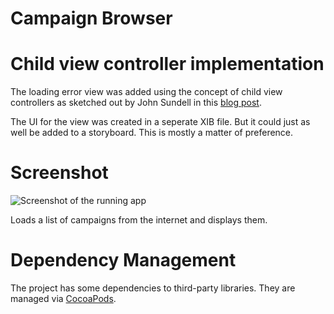 Campaign Browser
================

# Child view controller implementation

The loading error view was added using the concept of child view controllers as sketched out by John Sundell in this [blog post](https://medium.com/@johnsundell/using-child-view-controllers-as-plugins-in-swift-458e6b277b54).

The UI for the view was created in a seperate XIB file. But it could just as well be added to a storyboard. This is mostly a matter of preference.

# Screenshot

![Screenshot of the running app](screenshot.png)

Loads a list of campaigns from the internet and displays them.

# Dependency Management

The project has some dependencies to third-party libraries. They are managed via [CocoaPods](https://cocoapods.org).
